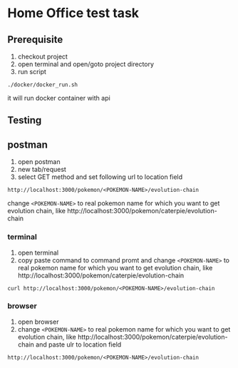 
# Home Office test task

## Prerequisite
1. checkout project
2. open terminal and open/goto project directory
3. run script
```
./docker/docker_run.sh
```
it will run docker container with api

## Testing
## postman
1. open postman
2. new tab/request
3. select GET method and set following url to location field
```
http://localhost:3000/pokemon/<POKEMON-NAME>/evolution-chain
```
change `<POKEMON-NAME>` to real pokemon name for which you want to get evolution chain,
like http://localhost:3000/pokemon/caterpie/evolution-chain

### terminal
1. open terminal
2. copy paste command to command promt and
change `<POKEMON-NAME>` to real pokemon name for which you want to get evolution chain,
like http://localhost:3000/pokemon/caterpie/evolution-chain
```
curl http://localhost:3000/pokemon/<POKEMON-NAME>/evolution-chain
```

### browser
1. open browser
2. change `<POKEMON-NAME>` to real pokemon name for which you want to get evolution chain,
   like http://localhost:3000/pokemon/caterpie/evolution-chain and paste ulr to location field 
```
http://localhost:3000/pokemon/<POKEMON-NAME>/evolution-chain
```
